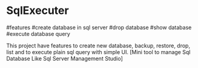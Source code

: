 # SqlExecuter

#features
#create database in sql server
#drop database
#show database
#execute database query

This project have features to create new database, backup, restore, drop, list and to execute plain sql query with simple UI. [Mini tool to manage Sql Database Like Sql Server Management Studio]
